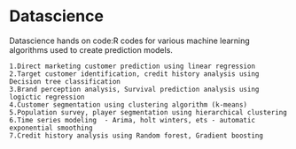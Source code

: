 # Datascience
Datascience hands on code:R codes for various machine learning algorithms used to create prediction models.

	1.Direct marketing customer prediction using linear regression
	2.Target customer identification, credit history analysis using Decision tree classification
	3.Brand perception analysis, Survival prediction analysis using logictic regression
	4.Customer segmentation using clustering algorithm (k-means)
	5.Population survey, player segmentation using hierarchical clustering 	
	6.Time series modeling  - Arima, holt winters, ets - automatic exponential smoothing
	7.Credit history analysis using Random forest, Gradient boosting
